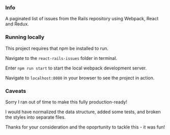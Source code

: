 ### Info

A paginated list of issues from the Rails repository using Webpack, React and Redux.

### Running locally

This project requires that npm be installed to run.

Navigate to the `react-rails-issues` folder in terminal.

Enter `npm run start` to start the local webpack development server.

Navigate to `localhost:8080` in your browser to see the project in action.

### Caveats

Sorry I ran out of time to make this fully production-ready!

I would have normalized the data structure, added some tests, and broken the styles into separate files.

Thanks for your consideration and the opoprtunity to tackle this - it was fun!
